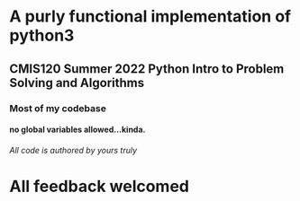 # A purly functional implementation of python3 
## CMIS120 Summer 2022 Python Intro to Problem Solving and Algorithms 
### Most of my codebase
#### no global variables allowed...kinda.







###### All code is authored by yours truly 


# All feedback welcomed 
